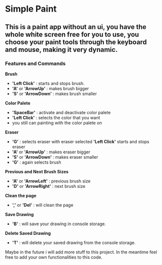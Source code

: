 # Simple Paint
## This is a paint app without an ui, you have the whole white screen free for you to use, you choose your paint tools through the keyboard and mouse, making it very dynamic.

### Features and Commands

**Brush**
- **'Left Click'** : starts and stops brush.
- **'A'** or **'ArrowUp'** : makes brush bigger
- **'S'** or **'ArrowDown'** : makes brush smaller


**Color Palete**
- **'SpaceBar'** : activate and deactivate color palete
- **'Left Click'** : selects the color that you want
- you still can painting with the color palete on


**Eraser**
- **'G'** : selects eraser with eraser selected **'Left Click'** starts and stops eraser
- **'A'** or **'ArrowUp'** : makes eraser bigger
- **'S'** or **'ArrowDown'** : makes eraser smaller
- **'G'** : again selects brush


**Previous and Next Brush Sizes**
- **'A'** or **'ArrowLeft'** : previous brush size
- **'D'** or **'ArrowRight'** : next brush size


**Clean the page**
- **','** or **'Del'** : will clean the page


**Save Drawing**
- **'B'** : will save your drawing in console storage.


**Delete Saved Drawing**
- **'T'** : will delete your saved drawing from the console storage.




Maybe in the future i will add more stuff to this project.
In the meantime feel free to add your own functionalities to this code.
